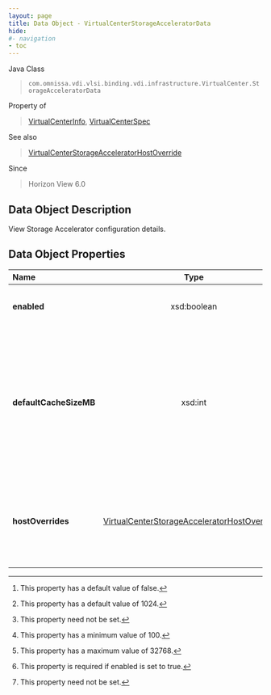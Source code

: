 ```yaml
---
layout: page
title: Data Object - VirtualCenterStorageAcceleratorData
hide:
#- navigation
- toc
---
```






Java Class
> `com.omnissa.vdi.vlsi.binding.vdi.infrastructure.VirtualCenter.StorageAcceleratorData`

Property of
> [VirtualCenterInfo](vdi.infrastructure.VirtualCenter.VirtualCenterInfo.md#field_detail), [VirtualCenterSpec](vdi.infrastructure.VirtualCenter.VirtualCenterSpec.md#field_detail)

See also
> [VirtualCenterStorageAcceleratorHostOverride](vdi.infrastructure.VirtualCenter.StorageAcceleratorHostOverride.md)

Since
> Horizon View 6.0


## Data Object Description

View Storage Accelerator configuration details.

## Data Object Properties

 Name | Type | Description
:---|:---:|:---
**enabled**|  xsd:boolean|  Is View Storage Accelerator enabled? [^5]
**defaultCacheSizeMB**|  xsd:int|  Default size of the cache in megabytes. For vCenter version 7.0 or above maximum supported cache size is 32 GB, otherwise it will be 2 GB. [^176] [^1] [^177] [^178] [^53]
**hostOverrides**| [VirtualCenterStorageAcceleratorHostOverride[]](vdi.infrastructure.VirtualCenter.StorageAcceleratorHostOverride.md)|  Cache size overrides for hosts which support View Storage Accelerator. [^1]
 


 


[^1]: This property need not be set.
[^5]: This property has a default value of false.
[^53]: This property is required if enabled is set to true.
[^176]: This property has a default value of 1024.
[^177]: This property has a minimum value of 100.
[^178]: This property has a maximum value of 32768.